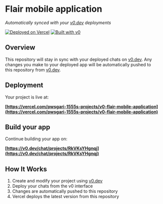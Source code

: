 # Flair mobile application

*Automatically synced with your [v0.dev](https://v0.dev) deployments*

[![Deployed on Vercel](https://img.shields.io/badge/Deployed%20on-Vercel-black?style=for-the-badge&logo=vercel)](https://vercel.com/pwsgari-1555s-projects/v0-flair-mobile-application)
[![Built with v0](https://img.shields.io/badge/Built%20with-v0.dev-black?style=for-the-badge)](https://v0.dev/chat/projects/RkVKsYHgnqj)

## Overview

This repository will stay in sync with your deployed chats on [v0.dev](https://v0.dev).
Any changes you make to your deployed app will be automatically pushed to this repository from [v0.dev](https://v0.dev).

## Deployment

Your project is live at:

**[https://vercel.com/pwsgari-1555s-projects/v0-flair-mobile-application](https://vercel.com/pwsgari-1555s-projects/v0-flair-mobile-application)**

## Build your app

Continue building your app on:

**[https://v0.dev/chat/projects/RkVKsYHgnqj](https://v0.dev/chat/projects/RkVKsYHgnqj)**

## How It Works

1. Create and modify your project using [v0.dev](https://v0.dev)
2. Deploy your chats from the v0 interface
3. Changes are automatically pushed to this repository
4. Vercel deploys the latest version from this repository
